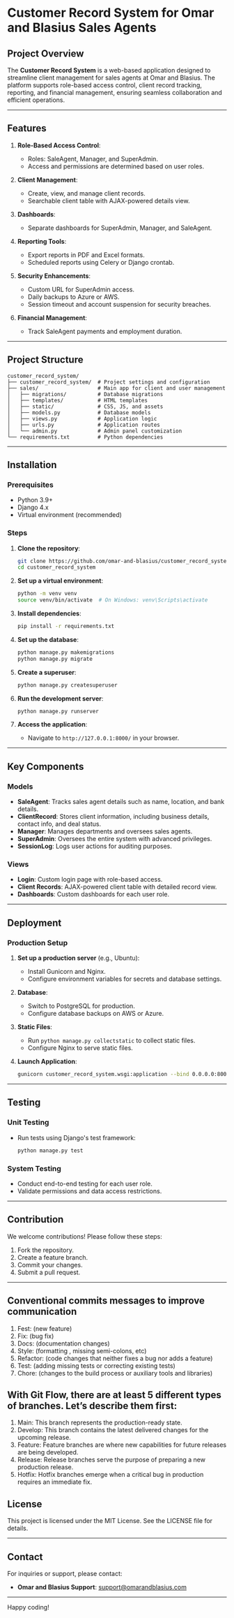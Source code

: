 # Customer Record System for Omar and Blasius Sales Agents

## Project Overview
The **Customer Record System** is a web-based application designed to streamline client management for sales agents at Omar and Blasius. The platform supports role-based access control, client record tracking, reporting, and financial management, ensuring seamless collaboration and efficient operations.

---

## Features
1. **Role-Based Access Control**:
   - Roles: SaleAgent, Manager, and SuperAdmin.
   - Access and permissions are determined based on user roles.

2. **Client Management**:
   - Create, view, and manage client records.
   - Searchable client table with AJAX-powered details view.

3. **Dashboards**:
   - Separate dashboards for SuperAdmin, Manager, and SaleAgent.

4. **Reporting Tools**:
   - Export reports in PDF and Excel formats.
   - Scheduled reports using Celery or Django crontab.

5. **Security Enhancements**:
   - Custom URL for SuperAdmin access.
   - Daily backups to Azure or AWS.
   - Session timeout and account suspension for security breaches.

6. **Financial Management**:
   - Track SaleAgent payments and employment duration.

---

## Project Structure
```
customer_record_system/
├── customer_record_system/  # Project settings and configuration
├── sales/                   # Main app for client and user management
│   ├── migrations/          # Database migrations
│   ├── templates/           # HTML templates
│   ├── static/              # CSS, JS, and assets
│   ├── models.py            # Database models
│   ├── views.py             # Application logic
│   ├── urls.py              # Application routes
│   └── admin.py             # Admin panel customization
└── requirements.txt         # Python dependencies
```

---

## Installation

### Prerequisites
- Python 3.9+
- Django 4.x
- Virtual environment (recommended)

### Steps
1. **Clone the repository**:
   ```bash
   git clone https://github.com/omar-and-blasius/customer_record_system.git
   cd customer_record_system
   ```

2. **Set up a virtual environment**:
   ```bash
   python -m venv venv
   source venv/bin/activate  # On Windows: venv\Scripts\activate
   ```

3. **Install dependencies**:
   ```bash
   pip install -r requirements.txt
   ```

4. **Set up the database**:
   ```bash
   python manage.py makemigrations
   python manage.py migrate
   ```

5. **Create a superuser**:
   ```bash
   python manage.py createsuperuser
   ```

6. **Run the development server**:
   ```bash
   python manage.py runserver
   ```

7. **Access the application**:
   - Navigate to `http://127.0.0.1:8000/` in your browser.

---

## Key Components

### Models
- **SaleAgent**: Tracks sales agent details such as name, location, and bank details.
- **ClientRecord**: Stores client information, including business details, contact info, and deal status.
- **Manager**: Manages departments and oversees sales agents.
- **SuperAdmin**: Oversees the entire system with advanced privileges.
- **SessionLog**: Logs user actions for auditing purposes.

### Views
- **Login**: Custom login page with role-based access.
- **Client Records**: AJAX-powered client table with detailed record view.
- **Dashboards**: Custom dashboards for each user role.

---

## Deployment

### Production Setup
1. **Set up a production server** (e.g., Ubuntu):
   - Install Gunicorn and Nginx.
   - Configure environment variables for secrets and database settings.

2. **Database**:
   - Switch to PostgreSQL for production.
   - Configure database backups on AWS or Azure.

3. **Static Files**:
   - Run `python manage.py collectstatic` to collect static files.
   - Configure Nginx to serve static files.

4. **Launch Application**:
   ```bash
   gunicorn customer_record_system.wsgi:application --bind 0.0.0.0:8000
   ```

---

## Testing

### Unit Testing
- Run tests using Django's test framework:
  ```bash
  python manage.py test
  ```

### System Testing
- Conduct end-to-end testing for each user role.
- Validate permissions and data access restrictions.

---

## Contribution
We welcome contributions! Please follow these steps:
1. Fork the repository.
2. Create a feature branch.
3. Commit your changes.
4. Submit a pull request.

---

## Conventional commits messages to improve communication

1. Fest: (new feature) 
2. Fix: (bug fix) 
3. Docs: (documentation changes) 
4. Style: (formatting , missing semi-colons, etc) 
5. Refactor: (code changes that neither fixes a bug nor adds a feature) 
6. Test: (adding missing tests or correcting existing tests) 
7. Chore: (changes to the build process or auxiliary tools and libraries)

## With Git Flow, there are at least 5 different types of branches. Let’s describe them first:

1. Main: This branch represents the production-ready state. 
2. Develop: This branch contains the latest delivered changes for the upcoming release. 
3. Feature: Feature branches are where new capabilities for future releases are being developed. 
4. Release: Release branches serve the purpose of preparing a new production release. 
5. Hotfix: Hotfix branches emerge when a critical bug in production requires an immediate fix.

## License
This project is licensed under the MIT License. See the LICENSE file for details.

---

## Contact
For inquiries or support, please contact:
- **Omar and Blasius Support**: support@omarandblasius.com

---

Happy coding!

